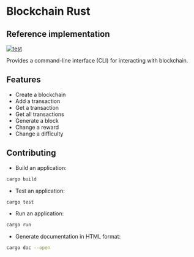 # Blockchain Rust

## Reference implementation

[![test](https://github.com/slavik-pastushenko/blockchain-rust/actions/workflows/test.yml/badge.svg)](https://github.com/slavik-pastushenko/blockchain-rust/actions/workflows/test.yml)

Provides a command-line interface (CLI) for interacting with blockchain.

## Features

- Create a blockchain
- Add a transaction
- Get a transaction
- Get all transactions
- Generate a block
- Change a reward
- Change a difficulty

## Contributing

- Build an application:

```bash
cargo build
```

- Test an application:

```bash
cargo test
```

- Run an application:

```bash
cargo run
```

- Generate documentation in HTML format:

```bash
cargo doc --open
```
